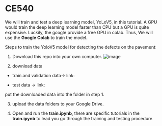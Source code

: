 # CE540

We will train and test a deep learning model, YoLoV5, in this tutorial. A GPU would train the deep learning model faster than CPU but a GPU is quite expensive. Luckily, the google provide a free GPU in colab. Thus, We will use the **Google Colab** to train the model.


Steps to train the YoloV5 model for detecting the defects on the pavement:

1. Download this repo into your own computer.
![image](https://user-images.githubusercontent.com/95270677/218219341-93df5426-baaa-454d-a21b-398d78e74790.png)


2. download data

- train and validation data-> link: 

- test data ->  link:

put the downloaded data into the folder in step 1.


3. upload the data folders to your Google Drive.



4. Open and run the **train.ipynb**, there are specific tutorials in the **train.ipynb** to lead you go through the training and testing procedure.
